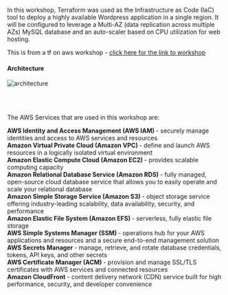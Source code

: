 In this workshop, Terraform was used as the Infrastructure as Code (IaC) tool to deploy a highly available Wordpress application in a single region. It will be configured to leverage a Multi-AZ (data replication across multiple AZs) MySQL database and an auto-scaler based on CPU utilization for web hosting.


This is from a tf on aws workshop - [click here for the link to workshop](https://catalog.us-east-1.prod.workshops.aws/workshops/41c5a1b6-bd3e-41f4-bd46-85ab7dc6dad4/en-US/0-introduction)


<h4> Architecture </h4>

![architecture](img/p06-00-architecture.png)  

<br />  
<br>

The AWS Services that are used in this workshop are:

<b> AWS Identity and Access Management  (AWS IAM) </b> - securely manage identities and access to AWS services and resources  
<b> Amazon Virtual Private Cloud  (Amazon VPC) </b> - define and launch AWS resources in a logically isolated virtual environment  
<b> Amazon Elastic Compute Cloud  (Amazon EC2) </b>- provides scalable computing capacity  
<b> Amazon Relational Database Service  (Amazon RDS) </b> - fully managed, open-source cloud database service that allows you to easily operate and scale your relational database  
<b> Amazon Simple Storage Service  (Amazon S3) </b> - object storage service offering industry-leading scalability, data availability, security, and performance  
<b> Amazon Elastic File System  (Amazon EFS) </b> - serverless, fully elastic file storage  
<b> AWS Simple Systems Manager  (SSM) </b> - operations hub for your AWS applications and resources and a secure end-to-end management solution  
<b> AWS Secrets Manager </b>  - manage, retrieve, and rotate database credentials, tokens, API keys, and other secrets  
<b> AWS Certificate Manager  (ACM) </b> - provision and manage SSL/TLS certificates with AWS services and connected resources  
<b> Amazon CloudFront </b> - content delivery network (CDN) service built for high performance, security, and developer convenience  
